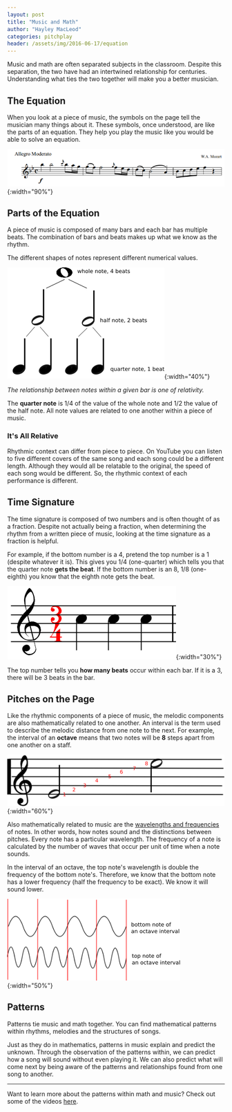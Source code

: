 ```yaml
---
layout: post
title: "Music and Math"
author: "Hayley MacLeod"
categories: pitchplay
header: /assets/img/2016-06-17/equation
---
```


Music and math are often separated subjects in the classroom. Despite this separation, the two have had an intertwined relationship for centuries. Understanding what ties the two together will make you a better musician.

## The Equation

When you look at a piece of music, the symbols on the page tell the musician many things about it. These symbols, once understood, are like the parts of an equation. They help you play the music like you would be able to solve an equation.

![](/assets/img/2016-06-17/staff.png){:width="90%"}

## Parts of the Equation

A piece of music is composed of many bars and each bar has multiple beats. The combination of bars and beats makes up what we know as the rhythm.

The different shapes of notes represent different numerical values.

![](/assets/img/2016-06-17/tree){:width="40%"}

*The relationship between notes within a given bar is one of relativity.*

The __quarter note__ is 1/4 of the value of the whole note and 1/2 the value of the half note. All note values are related to one another within a piece of music.

### It's All Relative

Rhythmic context can differ from piece to piece. On YouTube you can listen to five different covers of the same song and each song could be a different length. Although they would all be relatable to the original, the speed of each song would be different. So, the rhythmic context of each performance is different.

## Time Signature

The time signature is composed of two numbers and is often thought of as a fraction. Despite not actually being a fraction, when determining the rhythm from a written piece of music, looking at the time signature as a fraction is helpful.

For example, if the bottom number is a 4, pretend the top number is a 1 (despite whatever it is). This gives you 1/4 (one-quarter) which tells you that the quarter note __gets the beat__. If the bottom number is an 8, 1/8 (one-eighth) you know that the eighth note gets the beat.

![](/assets/img/2016-06-17/34timesig.png){:width="30%"}

The top number tells you __how many beats__ occur within each bar. If it is a 3, there will be 3 beats in the bar.

## Pitches on the Page

Like the rhythmic components of a piece of music, the melodic components are also mathematically related to one another. An interval is the term used to describe the melodic distance from one note to the next. For example, the interval of an __octave__ means that two notes will be __8__ steps apart from one another on a staff.

![](/assets/img/2016-06-17/octave){:width="60%"}

Also mathematically related to music are the [wavelengths and frequencies](https://www.boundless.com/users/232513/textbooks/understanding-basic-music-theory/the-physical-basis-3/acoustics-for-music-theory-18/wavelength-frequency-and-pitch-89-13565/) of notes. In other words, how notes sound and the distinctions between pitches. Every note has a particular wavelength. The frequency of a note is calculated by the number of waves that occur per unit of time when a note sounds.

In the interval of an octave, the top note's wavelength is double the frequency of the bottom note's. Therefore, we know that the bottom note has a lower frequency (half the frequency to be exact). We know it will sound lower.

![](/assets/img/2016-06-17/waves.png){:width="50%"}

## Patterns

Patterns tie music and math together.  You can find mathematical patterns within rhythms, melodies and the structures of  songs.

Just as they do in mathematics, patterns in music explain and predict the unknown. Through the observation of the patterns within, we can predict how a song will sound without even playing it. We can also predict what will come next by being aware of the patterns and relationships found from one song to another.

---------

Want to learn more about the patterns within math and music? Check out some of the videos [here](http://www.ams.org/samplings/math-and-music).
